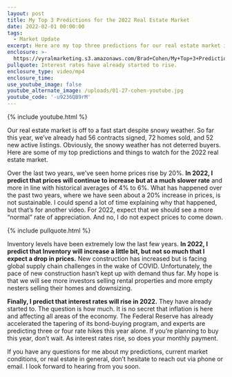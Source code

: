 ```yaml
---
layout: post
title: My Top 3 Predictions for the 2022 Real Estate Market
date: 2022-02-01 00:00:00
tags:
  - Market Update
excerpt: Here are my top three predictions for our real estate market in 2022.
enclosure: >-
  https://vyralmarketing.s3.amazonaws.com/Brad+Cohen/My+Top+3+Predictions+for+the+2022+Real+Estate+Market.mp4
pullquote: Interest rates have already started to rise.
enclosure_type: video/mp4
enclosure_time:
use_youtube_image: false
youtube_alternate_image: /uploads/01-27-cohen-youtube.jpg
youtube_code: '-u9236QB9rM'
---
```

{% include youtube.html %}

Our real estate market is off to a fast start despite snowy weather. So far this year, we’ve already had 56 contracts signed, 72 homes sold, and 52 new active listings. Obviously, the snowy weather has not deterred buyers. Here are some of my top predictions and things to watch for the 2022 real estate market.

Over the last two years, we've seen home prices rise by 20%. **In 2022, I predict that prices will continue to increase but at a much slower rate** and more in line with historical averages of 4% to 6%. What has happened over the past two years, where we have seen about a 20% increase in prices, is not sustainable. I could spend a lot of time explaining why that happened, but that’s for another video. For 2022, expect that we should see a more “normal” rate of appreciation. And no, I do not expect prices to come down.

{% include pullquote.html %}

Inventory levels have been extremely low the last few years. **In 2022, I predict that Inventory will increase a little bit, but not so much that I expect a drop in prices.** New construction has increased but is facing global supply chain challenges in the wake of COVID. Unfortunately, the pace of new construction hasn’t kept up with demand thus far. My hope is that we will see more investors selling rental properties and more empty nesters selling their homes and downsizing.

**Finally, I predict that interest rates will rise in 2022.** They have already started to. The question is how much. It is no secret that inflation is here and affecting all areas of the economy. The Federal Reserve has already accelerated the tapering of its bond-buying program, and experts are predicting three or four rate hikes this year alone. If you’re planning to buy this year, don’t wait. As interest rates rise, so does your monthly payment.

If you have any questions for me about my predictions, current market conditions, or real estate in general, don’t hesitate to reach out via phone or email. I look forward to hearing from you soon.
